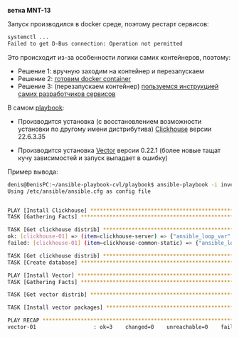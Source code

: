 **ветка MNT-13**

Запуск производился в docker среде, поэтому рестарт сервисов:
```bash
systemctl ...
Failed to get D-Bus connection: Operation not permitted
```

Это происходит из-за особенности логики самих контейнеров, поэтому:
* Решение 1: вручную заходим на контейнер и перезапускаем
* Решение 2: [готовим docker container](https://serverfault.com/questions/824975/failed-to-get-d-bus-connection-operation-not-permitted)
* Решение 3: (перезапускаем контейнер) [пользуемся инструкцией самих разработчиков сервисов](https://vector.dev/docs/administration/management/)

В самом [playbook](https://github.com/bolgovsky/ansible-playbook/blob/main/site.yml): 

* Производится установка (с восстановлением возможности установки по другому имени дистрибутива) [Clickhouse](https://github.com/bolgovsky/ansible-playbook/blob/main/group_vars/clickhouse/vars.yml) 
версии 22.6.3.35

* Производится установка [Vector](https://github.com/bolgovsky/ansible-playbook/blob/main/group_vars/vector/vars.yml) 
версии 0.22.1 (более новые тащат кучу зависимостей и запуск выпадает в ошибку)


Пример вывода:
```bash 
denis@DenisPC:~/ansible-playbook-cvl/playbook$ ansible-playbook -i inventory/prod.yml site.yml -v
Using /etc/ansible/ansible.cfg as config file


PLAY [Install Clickhouse] ************************************************************************************************************************************
TASK [Gathering Facts] ***************************************************************************************************************************************ok: [clickhouse-01]

TASK [Get clickhouse distrib] ********************************************************************************************************************************ok: [clickhouse-01] => (item=clickhouse-client) => {"ansible_loop_var": "item", "changed": false, "dest": "./clickhouse-client-22.6.3.35.rpm", "elapsed": 0, "gid": 0, "group": "root", "item": "clickhouse-client", "mode": "0644", "msg": "HTTP Error 304: Not Modified", "owner": "root", "size": 67423, "state": "file", "uid": 0, "url": "https://packages.clickhouse.com/rpm/stable/clickhouse-client-22.6.3.35.noarch.rpm"}
ok: [clickhouse-01] => (item=clickhouse-server) => {"ansible_loop_var": "item", "changed": false, "dest": "./clickhouse-server-22.6.3.35.rpm", "elapsed": 0, "gid": 0, "group": "root", "item": "clickhouse-server", "mode": "0644", "msg": "HTTP Error 304: Not Modified", "owner": "root", "size": 91129, "state": "file", "uid": 0, "url": "https://packages.clickhouse.com/rpm/stable/clickhouse-server-22.6.3.35.noarch.rpm"}
failed: [clickhouse-01] (item=clickhouse-common-static) => {"ansible_loop_var": "item", "changed": false, "dest": "./clickhouse-common-static-22.6.3.35.rpm", "elapsed": 0, "gid": 0, "group": "root", "item": "clickhouse-common-static", "mode": "0644", "msg": "Request failed", "owner": "root", "response": "HTTP Error 404: Not Found", "size": 259749094, "state": "file", "status_code": 404, "uid": 0, "url": "https://packages.clickhouse.com/rpm/stable/clickhouse-common-static-22.6.3.35.noarch.rpm"}

TASK [Get clickhouse distrib] ********************************************************************************************************************************ok: [clickhouse-01] => {"changed": false, "dest": "./clickhouse-common-static-22.6.3.35.rpm", "elapsed": 0, "gid": 0, "group": "root", "mode": "0644", "msg":
TASK [Create database] ***************************************************************************************************************************************ok: [clickhouse-01] => {"changed": false, "cmd": ["clickhouse-client", "-q", "create database logs;"], "delta": "0:00:00.169411", "end": "2022-07-16 12:29:01.077041", "failed_when_result": false, "msg": "non-zero return code", "rc": 82, "start": "2022-07-16 12:29:00.907630", "stderr": "Received exception from server (version 22.6.3):\nCode: 82. DB::Exception: Received from localhost:9000. DB::Exception: Database logs already exists.. (DATABASE_ALREADY_EXISTS)\n(query: create database logs;)", "stderr_lines": ["Received exception from server (version 22.6.3):", "Code: 82. DB::Exception: Received from localhost:9000. DB::Exception: Database logs already exists.. (DATABASE_ALREADY_EXISTS)", "(query: create database logs;)"], "stdout": "", "stdout_lines": []}

PLAY [Install Vector] ****************************************************************************************************************************************
TASK [Gathering Facts] ***************************************************************************************************************************************ok: [vector-01]

TASK [Get vector distrib] ************************************************************************************************************************************ok: [vector-01] => (item=vector) => {"ansible_loop_var": "item", "changed": false, "dest": "./vector-0.22.1.rpm", "elapsed": 0, "gid": 0, "group": "root", "item": "vector", "mode": "0644", "msg": "HTTP Error 304: Not Modified", "owner": "root", "size": 52417559, "state": "file", "uid": 0, "url": "https://packages.timber.io/vector/0.22.1/vector-0.22.1-1.x86_64.rpm"}

TASK [Install vector packages] *******************************************************************************************************************************ok: [vector-01] => (item=vector) => {"ansible_loop_var": "item", "changed": false, "item": "vector", "msg": "", "rc": 0, "results": ["vector-0.22.1-1.x86_64 providing vector-0.22.1.rpm is already installed"]}

PLAY RECAP ***************************************************************************************************************************************************clickhouse-01              : ok=4    changed=0    unreachable=0    failed=0    skipped=0    rescued=1    ignored=0
vector-01                  : ok=3    changed=0    unreachable=0    failed=0    skipped=0    rescued=0    ignored=0
```
